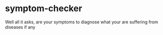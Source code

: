 # symptom-checker
Well all it asks, are your symptoms to diagnose what your are suffering from diseases if any
